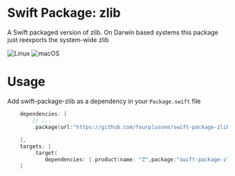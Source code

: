 # Swift Package: zlib

A Swift packaged version of zlib. On Darwin based systems this package just reexports the system-wide zlib

![Linux](https://github.com/fourplusone/swift-package-zlib/workflows/Linux/badge.svg) ![macOS](https://github.com/fourplusone/swift-package-zlib/workflows/macOS/badge.svg)

# Usage

Add swift-package-zlib as a dependency in your `Package.swift` file

```swift
    dependencies: [
    	// ...
        .package(url:"https://github.com/fourplusone/swift-package-zlib", .branch("master")),
        
    ],
    targets: [
        .target(
            dependencies: [.product(name: "Z",package:"swift-package-zlib")]),    
    ]
    
```